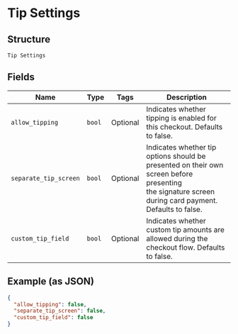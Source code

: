 
# Tip Settings

## Structure

`Tip Settings`

## Fields

| Name | Type | Tags | Description |
|  --- | --- | --- | --- |
| `allow_tipping` | `bool` | Optional | Indicates whether tipping is enabled for this checkout. Defaults to false. |
| `separate_tip_screen` | `bool` | Optional | Indicates whether tip options should be presented on their own screen before presenting<br>the signature screen during card payment. Defaults to false. |
| `custom_tip_field` | `bool` | Optional | Indicates whether custom tip amounts are allowed during the checkout flow. Defaults to false. |

## Example (as JSON)

```json
{
  "allow_tipping": false,
  "separate_tip_screen": false,
  "custom_tip_field": false
}
```

